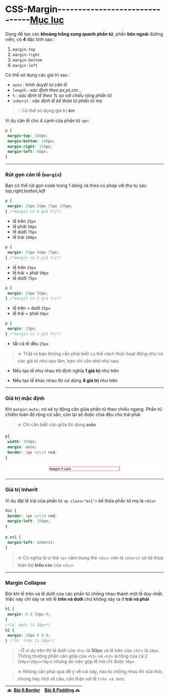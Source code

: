 # CSS-Margin-------------------------------[Mục lục](https://github.com/Zenfection/CSS)

Dùng để tạo các **khoảng trắng xung quanh phần tử**, phần **bên ngoài** đường viền, có **4** đặc tính sau :

1. `margin-top`
2. `margin-right`
3. `margin-bottom`
4. `margin-left`

Có thể sử dụng các giá trị sau :

- `auto` : *trình duyệt tự căn lề*
- `length` : *xác định theo px,pt,cm...*
- `%` : *xác định lề theo % so với chiều rộng phần tử*
- `inherit` :  *xác định lề kế thừa từ phần tử mẹ*

> 💡 Có thể sử dụng giá trị **âm**

Ví dụ căn lề cho 4 cạnh của phần tử `<p>`:

```css
p {
 margin-top: 100px;
 margin-bottom: 100px;
 margin-right: 150px;
 margin-left: 80px;
}
```

---

### Rút gọn căn lề (`margin`)

Bạn có thể rút gọn code trong 1 dòng  và theo cú pháp với thự tự sau *top,right,botton,left*

```css
p {
 margin: 25px 50px 75px 100px;
} /*margin có 4 giá trị*/
```

- lề trên `25px`
- lề phải `50px`
- lề dưới `75px`
- lề trái `100px`

```css
p {
 margin: 25px 50px 75px;
} /*margin có 3 giá trị*/
```

- lề trên `25px`
- lề trái + phải `50px`
- lề dưới `75px`

```css
p {
 margin: 25px 50px;
} /*margin có 2 giá trị*/
```

- lề trên + dưới `25px`
- lề trái + phải `50px`

```css
p {
 margin: 25px;
} /*margin có 1 giá trị*/
```

- tất cả lề đều `25px`

> ☣️ Thật ra bạn không cần phải biết cụ thể cách thức hoạt động như có các giá trị như sao lắm, bạn chỉ cần nhớ như sau:

- Nếu tạo lề như nhau thì định nghĩa **1 giá trị** như trên

- Nếu tạo lề khác nhau thì cứ dùng **4 giá trị** như trên

---

### Giá trị mặc định

Khi `margin:auto;` nó sẽ tự động căn giữa phần tử theo chiều ngang. Phần tử chiếm toàn độ rộng có sẵn, còn lại sẽ được chia đều cho trái phải

> ☣️ Chỉ cần biết căn giữa thì dùng **auto**

```css
p{
 width: 300px;
 margin: auto;
 border: 1px solid red;
}
```

![Ảnh chụp Màn hình 2021-01-06 lúc 23.21.23.png](https://raw.githubusercontent.com/Zenfection/Image/master/2021/01/06-23-21-31-A%CC%89nh%20chu%CC%A3p%20Ma%CC%80n%20hi%CC%80nh%202021-01-06%20lu%CC%81c%2023.21.23.png)

---

### Giá trị Inherit

Ví dụ đặt lề trái của phần tử `<p class="ex1">` kế thừa phần tử mẹ là `<div>`

```css
div {
 border: 1px solid red;
 margin-left: 100px;
}

p.ex1 {
 margin-left: inherit;
}
```

> ☣️ Có nghĩa là vì thẻ `<p>` nằm trong thẻ `<div>` nên là `inherit` sẽ kế thừa toàn bộ **kiểu css** của `<div>`  

---

### Margin Collapse

Đôi khi lề trên và lề dưới của các phần tử chồng nhau thành một lề duy nhất. Việc này chỉ xảy ra với lề **trên và dưới** chứ không xảy ra ở **trái và phải**

```css
h1 {
 margin: 0 0 50px 0;
}
/*lề dưới là 50px*/
h2 {
 margin: 20px 0 0 0;
} /*lề trên là 20px*/
```

> 💡Ở ví dụ trên thì lề dưới của `<h1>` là **50px** và lề trên của <`h2`> là `20px`. Thông thường phần căn giữa của `<h1>` và `<h2>` là tổng của cả 2 (`50px+20px=70px`) nhưng do việc gộp lề mà chỉ được `50px`

> ☣️ Không cần phải quá để ý về cái này, nào bị chồng nhau thì sửa thôi, nhưng hãy nhớ về câu, cẩn thận với lề `trên và dưới` 

| 🔙  [Bài 6.Border](https://github.com/Zenfection/CSS/blob/master/BasicCSS/6.Border.md) | [Bài 8.Padding](https://github.com/Zenfection/CSS/blob/master/BasicCSS/8.Padding.md) 🔜 |
| --------------------------------------------------------------------------------------------- | ------------------------------------------------------------------------------------- |
